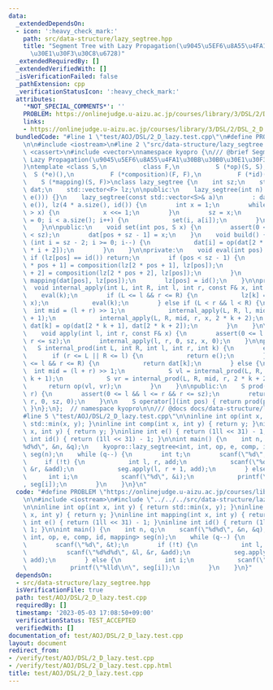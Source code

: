 ```yaml
---
data:
  _extendedDependsOn:
  - icon: ':heavy_check_mark:'
    path: src/data-structure/lazy_segtree.hpp
    title: "Segment Tree with Lazy Propagation(\u9045\u5EF6\u8A55\u4FA1\u30BB\u30B0\
      \u30E1\u30F3\u30C8\u6728)"
  _extendedRequiredBy: []
  _extendedVerifiedWith: []
  _isVerificationFailed: false
  _pathExtension: cpp
  _verificationStatusIcon: ':heavy_check_mark:'
  attributes:
    '*NOT_SPECIAL_COMMENTS*': ''
    PROBLEM: https://onlinejudge.u-aizu.ac.jp/courses/library/3/DSL/2/DSL_2_D
    links:
    - https://onlinejudge.u-aizu.ac.jp/courses/library/3/DSL/2/DSL_2_D
  bundledCode: "#line 1 \"test/AOJ/DSL/2_D_lazy.test.cpp\"\n#define PROBLEM \"https://onlinejudge.u-aizu.ac.jp/courses/library/3/DSL/2/DSL_2_D\"\
    \n\n#include <iostream>\n#line 2 \"src/data-structure/lazy_segtree.hpp\"\n#include\
    \ <cassert>\n#include <vector>\nnamespace kyopro {\n/// @brief Segment Tree with\
    \ Lazy Propagation(\u9045\u5EF6\u8A55\u4FA1\u30BB\u30B0\u30E1\u30F3\u30C8\u6728\
    )\ntemplate <class S,\n          class F,\n          S (*op)(S, S),\n        \
    \  S (*e)(),\n          F (*composition)(F, F),\n          F (*id)(),\n      \
    \    S (*mapping)(S, F)>\nclass lazy_segtree {\n    int sz;\n    std::vector<S>\
    \ dat;\n    std::vector<F> lz;\n\npublic:\n    lazy_segtree(int n) : lazy_segtree(std::vector<S>(n,\
    \ e())) {}\n    lazy_segtree(const std::vector<S>& a)\n        : dat(4 * a.size(),\
    \ e()), lz(4 * a.size(), id()) {\n        int x = 1;\n        while (a.size()\
    \ > x) {\n            x <<= 1;\n        }\n        sz = x;\n        for (int i\
    \ = 0; i < a.size(); i++) {\n            set(i, a[i]);\n        }\n        build();\n\
    \    }\n\npublic:\n    void set(int pos, S x) {\n        assert(0 <= pos && pos\
    \ < sz);\n        dat[pos + sz - 1] = x;\n    }\n    void build() {\n        for\
    \ (int i = sz - 2; i >= 0; i--) {\n            dat[i] = op(dat[2 * i + 1], dat[2\
    \ * i + 2]);\n        }\n    }\n\nprivate:\n    void eval(int pos) {\n       \
    \ if (lz[pos] == id()) return;\n        if (pos < sz - 1) {\n            lz[2\
    \ * pos + 1] = composition(lz[2 * pos + 1], lz[pos]);\n            lz[2 * pos\
    \ + 2] = composition(lz[2 * pos + 2], lz[pos]);\n        }\n        dat[pos] =\
    \ mapping(dat[pos], lz[pos]);\n        lz[pos] = id();\n    }\n\nprivate:\n  \
    \  void internal_apply(int L, int R, int l, int r, const F& x, int k) {\n    \
    \    eval(k);\n        if (L <= l && r <= R) {\n            lz[k] = composition(lz[k],\
    \ x);\n            eval(k);\n        } else if (L < r && l < R) {\n          \
    \  int mid = (l + r) >> 1;\n            internal_apply(L, R, l, mid, x, 2 * k\
    \ + 1);\n            internal_apply(L, R, mid, r, x, 2 * k + 2);\n           \
    \ dat[k] = op(dat[2 * k + 1], dat[2 * k + 2]);\n        }\n    }\n\npublic:\n\
    \    void apply(int l, int r, const F& x) {\n        assert(0 <= l && l <= r &&\
    \ r <= sz);\n        internal_apply(l, r, 0, sz, x, 0);\n    }\n\nprivate:\n \
    \   S internal_prod(int L, int R, int l, int r, int k) {\n        eval(k);\n \
    \       if (r <= L || R <= l) {\n            return e();\n        } else if (L\
    \ <= l && r <= R) {\n            return dat[k];\n        } else {\n          \
    \  int mid = (l + r) >> 1;\n            S vl = internal_prod(L, R, l, mid, 2 *\
    \ k + 1);\n            S vr = internal_prod(L, R, mid, r, 2 * k + 2);\n      \
    \      return op(vl, vr);\n        }\n    }\n\npublic:\n    S prod(int l, int\
    \ r) {\n        assert(0 <= l && l <= r && r <= sz);\n        return internal_prod(l,\
    \ r, 0, sz, 0);\n    }\n\n    S operator[](int pos) { return prod(pos, pos + 1);\
    \ }\n};\n};  // namespace kyopro\n\n/// @docs docs/data-structure/lazy_segtree.md\n\
    #line 5 \"test/AOJ/DSL/2_D_lazy.test.cpp\"\n\ninline int op(int x, int y) { return\
    \ std::min(x, y); }\ninline int comp(int x, int y) { return y; }\ninline int mapping(int\
    \ x, int y) { return y; }\ninline int e() { return (1ll << 31) - 1; }\ninline\
    \ int id() { return (1ll << 31) - 1; }\n\nint main() {\n    int n, q;\n    scanf(\"\
    %d%d\", &n, &q);\n    kyopro::lazy_segtree<int, int, op, e, comp, id, mapping>\
    \ seg(n);\n    while (q--) {\n        int t;\n        scanf(\"%d\", &t);\n   \
    \     if (!t) {\n            int l, r, add;\n            scanf(\"%d%d%d\", &l,\
    \ &r, &add);\n            seg.apply(l, r + 1, add);\n        } else {\n      \
    \      int i;\n            scanf(\"%d\", &i);\n            printf(\"%lld\\n\"\
    , seg[i]);\n        }\n    }\n}\n"
  code: "#define PROBLEM \"https://onlinejudge.u-aizu.ac.jp/courses/library/3/DSL/2/DSL_2_D\"\
    \n\n#include <iostream>\n#include \"../../../src/data-structure/lazy_segtree.hpp\"\
    \n\ninline int op(int x, int y) { return std::min(x, y); }\ninline int comp(int\
    \ x, int y) { return y; }\ninline int mapping(int x, int y) { return y; }\ninline\
    \ int e() { return (1ll << 31) - 1; }\ninline int id() { return (1ll << 31) -\
    \ 1; }\n\nint main() {\n    int n, q;\n    scanf(\"%d%d\", &n, &q);\n    kyopro::lazy_segtree<int,\
    \ int, op, e, comp, id, mapping> seg(n);\n    while (q--) {\n        int t;\n\
    \        scanf(\"%d\", &t);\n        if (!t) {\n            int l, r, add;\n \
    \           scanf(\"%d%d%d\", &l, &r, &add);\n            seg.apply(l, r + 1,\
    \ add);\n        } else {\n            int i;\n            scanf(\"%d\", &i);\n\
    \            printf(\"%lld\\n\", seg[i]);\n        }\n    }\n}"
  dependsOn:
  - src/data-structure/lazy_segtree.hpp
  isVerificationFile: true
  path: test/AOJ/DSL/2_D_lazy.test.cpp
  requiredBy: []
  timestamp: '2023-05-03 17:08:50+09:00'
  verificationStatus: TEST_ACCEPTED
  verifiedWith: []
documentation_of: test/AOJ/DSL/2_D_lazy.test.cpp
layout: document
redirect_from:
- /verify/test/AOJ/DSL/2_D_lazy.test.cpp
- /verify/test/AOJ/DSL/2_D_lazy.test.cpp.html
title: test/AOJ/DSL/2_D_lazy.test.cpp
---
```

